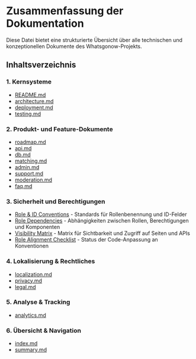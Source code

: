 
# Zusammenfassung der Dokumentation

Diese Datei bietet eine strukturierte Übersicht über alle technischen und konzeptionellen Dokumente des Whatsgonow-Projekts.

## Inhaltsverzeichnis

### 1. Kernsysteme
- [README.md](./README.md)
- [architecture.md](./architecture.md)
- [deployment.md](./deployment.md)
- [testing.md](./testing.md)

### 2. Produkt- und Feature-Dokumente
- [roadmap.md](./roadmap.md)
- [api.md](./api.md)
- [db.md](./db.md)
- [matching.md](./matching.md)
- [admin.md](./admin.md)
- [support.md](./support.md)
- [moderation.md](./moderation.md)
- [faq.md](./faq.md)

### 3. Sicherheit und Berechtigungen
- [Role & ID Conventions](./conventions/roles_and_ids.md) - Standards für Rollenbenennung und ID-Felder
- [Role Dependencies](./system/role_dependencies.md) - Abhängigkeiten zwischen Rollen, Berechtigungen und Komponenten
- [Visibility Matrix](./system/visibility_matrix.md) - Matrix für Sichtbarkeit und Zugriff auf Seiten und APIs
- [Role Alignment Checklist](./refactor/role_alignment_checklist.md) - Status der Code-Anpassung an Konventionen

### 4. Lokalisierung & Rechtliches
- [localization.md](./localization.md)
- [privacy.md](./privacy.md)
- [legal.md](./legal.md)

### 5. Analyse & Tracking
- [analytics.md](./analytics.md)

### 6. Übersicht & Navigation
- [index.md](./index.md)
- [summary.md](./summary.md)
